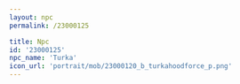 ```yaml
---
layout: npc
permalink: /23000125

title: Npc
id: '23000125'
npc_name: 'Turka'
icon_url: 'portrait/mob/23000120_b_turkahoodforce_p.png'
---
```

